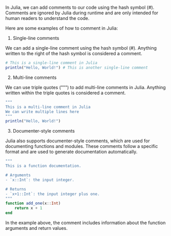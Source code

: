 In Julia, we can add comments to our code using the hash symbol (#). Comments are ignored by Julia during runtime and are only intended for human readers to understand the code.

Here are some examples of how to comment in Julia:

1. Single-line comments

We can add a single-line comment using the hash symbol (#). Anything written to the right of the hash symbol is considered a comment.

```julia
# This is a single-line comment in Julia
println("Hello, World!") # This is another single-line comment
```

2. Multi-line comments

We can use triple quotes (""") to add multi-line comments in Julia. Anything written within the triple quotes is considered a comment.

```julia
"""
This is a multi-line comment in Julia
We can write multiple lines here
"""
println("Hello, World!")
```

3. Documenter-style comments

Julia also supports documenter-style comments, which are used for documenting functions and modules. These comments follow a specific format and are used to generate documentation automatically.

```julia
"""
This is a function documentation.

# Arguments
- `x::Int`: the input integer.

# Returns
- `x+1::Int`: the input integer plus one.
"""
function add_one(x::Int)
    return x + 1
end
```

In the example above, the comment includes information about the function arguments and return values.
